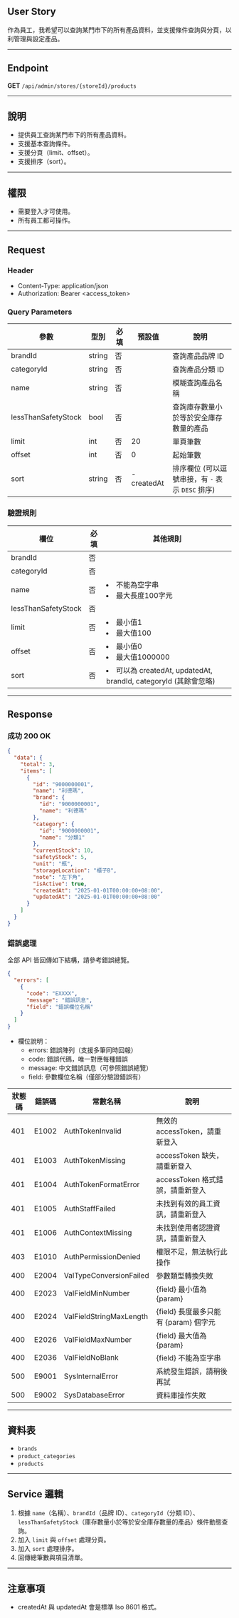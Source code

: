 ## User Story

作為員工，我希望可以查詢某門市下的所有產品資料，並支援條件查詢與分頁，以利管理與設定產品。

---

## Endpoint

**GET** `/api/admin/stores/{storeId}/products`

---

## 說明

- 提供員工查詢某門市下的所有產品資料。
- 支援基本查詢條件。
- 支援分頁（limit、offset）。
- 支援排序（sort）。

---

## 權限

- 需要登入才可使用。
- 所有員工都可操作。

---

## Request

### Header

- Content-Type: application/json
- Authorization: Bearer <access_token>

### Query Parameters

| 參數                | 型別   | 必填 | 預設值     | 說明                                             |
| ------------------- | ------ | ---- | ---------- | ------------------------------------------------ |
| brandId             | string | 否   |            | 查詢產品品牌 ID                                  |
| categoryId          | string | 否   |            | 查詢產品分類 ID                                  |
| name                | string | 否   |            | 模糊查詢產品名稱                                 |
| lessThanSafetyStock | bool   | 否   |            | 查詢庫存數量小於等於安全庫存數量的產品           |
| limit               | int    | 否   | 20         | 單頁筆數                                         |
| offset              | int    | 否   | 0          | 起始筆數                                         |
| sort                | string | 否   | -createdAt | 排序欄位 (可以逗號串接，有 `-` 表示 `DESC` 排序) |

### 驗證規則

| 欄位                | 必填 | 其他規則                                                          |
| ------------------- | ---- | ----------------------------------------------------------------- |
| brandId             | 否   |                                                                   |
| categoryId          | 否   |                                                                   |
| name                | 否   | <li>不能為空字串<li>最大長度100字元                               |
| lessThanSafetyStock | 否   |                                                                   |
| limit               | 否   | <li>最小值1<li>最大值100                                          |
| offset              | 否   | <li>最小值0<li>最大值1000000                                      |
| sort                | 否   | <li>可以為 createdAt, updatedAt, brandId, categoryId (其餘會忽略) |

---

## Response

### 成功 200 OK

```json
{
  "data": {
    "total": 3,
    "items": [
      {
        "id": "9000000001",
        "name": "利德瑪",
        "brand": {
          "id": "9000000001",
          "name": "利德瑪"
        },
        "category": {
          "id": "9000000001",
          "name": "分類1"
        },
        "currentStock": 10,
        "safetyStock": 5,
        "unit": "瓶",
        "storageLocation": "櫃子B",
        "note": "左下角",
        "isActive": true,
        "createdAt": "2025-01-01T00:00:00+08:00",
        "updatedAt": "2025-01-01T00:00:00+08:00"
      }
    ]
  }
}
```

### 錯誤處理

全部 API 皆回傳如下結構，請參考錯誤總覽。

```json
{
  "errors": [
    {
      "code": "EXXXX",
      "message": "錯誤訊息",
      "field": "錯誤欄位名稱"
    }
  ]
}
```

- 欄位說明：
  - errors: 錯誤陣列（支援多筆同時回報）
  - code: 錯誤代碼，唯一對應每種錯誤
  - message: 中文錯誤訊息（可參照錯誤總覽）
  - field: 參數欄位名稱（僅部分驗證錯誤有）

| 狀態碼 | 錯誤碼 | 常數名稱                | 說明                                  |
| ------ | ------ | ----------------------- | ------------------------------------- |
| 401    | E1002  | AuthTokenInvalid        | 無效的 accessToken，請重新登入        |
| 401    | E1003  | AuthTokenMissing        | accessToken 缺失，請重新登入          |
| 401    | E1004  | AuthTokenFormatError    | accessToken 格式錯誤，請重新登入      |
| 401    | E1005  | AuthStaffFailed         | 未找到有效的員工資訊，請重新登入      |
| 401    | E1006  | AuthContextMissing      | 未找到使用者認證資訊，請重新登入      |
| 403    | E1010  | AuthPermissionDenied    | 權限不足，無法執行此操作              |
| 400    | E2004  | ValTypeConversionFailed | 參數類型轉換失敗                      |
| 400    | E2023  | ValFieldMinNumber       | {field} 最小值為 {param}              |
| 400    | E2024  | ValFieldStringMaxLength | {field} 長度最多只能有 {param} 個字元 |
| 400    | E2026  | ValFieldMaxNumber       | {field} 最大值為 {param}              |
| 400    | E2036  | ValFieldNoBlank         | {field} 不能為空字串                  |
| 500    | E9001  | SysInternalError        | 系統發生錯誤，請稍後再試              |
| 500    | E9002  | SysDatabaseError        | 資料庫操作失敗                        |

---

## 資料表

- `brands`
- `product_categories`
- `products`

---

## Service 邏輯

1. 根據 `name`（名稱）、`brandId`（品牌 ID）、`categoryId`（分類 ID）、`lessThanSafetyStock`（庫存數量小於等於安全庫存數量的產品）條件動態查詢。
2. 加入 `limit` 與 `offset` 處理分頁。
3. 加入 `sort` 處理排序。
4. 回傳總筆數與項目清單。

---

## 注意事項

- createdAt 與 updatedAt 會是標準 Iso 8601 格式。

